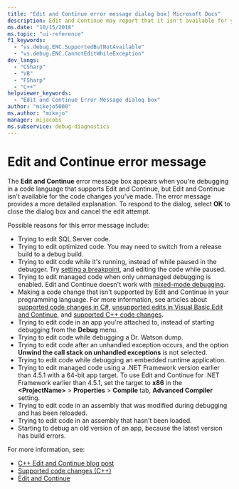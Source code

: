 ```yaml
---
title: "Edit and Continue error message dialog box| Microsoft Docs"
description: Edit and Continue may report that it isn't available for your code changes. This article provides possible reasons.
ms.date: "10/15/2018"
ms.topic: "ui-reference"
f1_keywords:
  - "vs.debug.ENC.SupportedButNotAvailable"
  - "vs.debug.ENC.CannotEditWhileException"
dev_langs:
  - "CSharp"
  - "VB"
  - "FSharp"
  - "C++"
helpviewer_keywords:
  - "Edit and Continue Error Message dialog box"
author: "mikejo5000"
ms.author: "mikejo"
manager: mijacobs
ms.subservice: debug-diagnostics
---
```

# Edit and Continue error message

The **Edit and Continue** error message box appears when you're debugging in a code language that supports Edit and Continue, but Edit and Continue isn't available for the code changes you've made. The error message provides a more detailed explanation. To respond to the dialog, select **OK** to close the dialog box and cancel the edit attempt.

Possible reasons for this error message include:

- Trying to edit SQL Server code.
- Trying to edit optimized code. You may need to switch from a release build to a debug build.
- Trying to edit code while it's running, instead of while paused in the debugger. Try [setting a breakpoint](../debugger/using-breakpoints.md), and editing the code while paused.
- Trying to edit managed code when only unmanaged debugging is enabled. Edit and Continue doesn't work with [mixed-mode debugging](../debugger/how-to-debug-in-mixed-mode.md).
- Making a code change that isn't supported by Edit and Continue in your programming language. For more information, see articles about [supported code changes in C#](supported-code-changes-csharp.md), [unsupported edits in Visual Basic Edit and Continue](supported-code-changes-csharp.md), and [supported C++ code changes](supported-code-changes-cpp.md).
- Trying to edit code in an app you're attached to, instead of starting debugging from the **Debug** menu.
- Trying to edit code while debugging a Dr. Watson dump.
- Trying to edit code after an unhandled exception occurs, and the option **Unwind the call stack on unhandled exceptions** is not selected.
- Trying to edit code while debugging an embedded runtime application.
- Trying to edit managed code using a .NET Framework version earlier than 4.5.1 with a 64-bit app target. To use Edit and Continue for .NET Framework earlier than 4.5.1, set the target to **x86** in the **\<ProjectName>** > **Properties** > **Compile** tab, **Advanced Compiler** setting.
- Trying to edit code in an assembly that was modified during debugging and has been reloaded.
- Trying to edit code in an assembly that hasn't been loaded.
- Starting to debug an old version of an app, because the latest version has build errors.

For more information, see:
- [C++ Edit and Continue blog post](https://devblogs.microsoft.com/cppblog/c-edit-and-continue-in-visual-studio-2015-update-3/)
- [Supported code changes (C++)](../debugger/supported-code-changes-cpp.md)
- [Edit and Continue](../debugger/edit-and-continue.md)